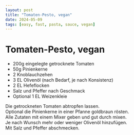 ```yaml
---
layout: post
title: "Tomaten-Pesto, vegan"
date: 2024-05-09
tags: [easy, fast, pasta, sauce, vegan]
---
```

# Tomaten-Pesto, vegan

- 200g eingelegte getrocknete Tomaten
- 50g Pinienkerne
- 2 Knoblauchzehen
- 3 EL Olivenöl (nach Bedarf, je nach Konsistenz)
- 2 EL Hefeflocken
- Salz und Pfeffer nach Geschmack
- Optional 1 EL Weizenkleie

Die getrockneten Tomaten abtropfen lassen.  
Optional die Pinienkerne in einer Pfanne goldbraun rösten.  
Alle Zutaten mit einem Mixer geben und gut durch mixen.  
Je nach Wunsch mehr oder weniger Olivenöl hinzufügen.  
Mit Salz und Pfeffer abschmecken.
